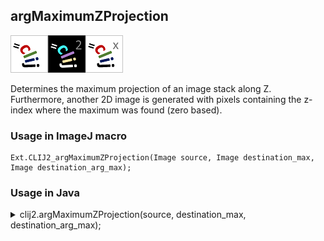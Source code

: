 ## argMaximumZProjection
<img src="images/mini_clij1_logo.png"/><img src="images/mini_clij2_logo.png"/><img src="images/mini_clijx_logo.png"/>

Determines the maximum projection of an image stack along Z.
Furthermore, another 2D image is generated with pixels containing the z-index where the maximum was found (zero based).

### Usage in ImageJ macro
```
Ext.CLIJ2_argMaximumZProjection(Image source, Image destination_max, Image destination_arg_max);
```


### Usage in Java


<details>

<summary>
clij2.argMaximumZProjection(source, destination_max, destination_arg_max);
</summary>
```
// init CLIJ and GPU
import net.haesleinhuepf.clij2.CLIJ2;
import net.haesleinhuepf.clij.clearcl.ClearCLBuffer;
CLIJ2 clij2 = CLIJ2.getInstance();

// get input parameters
ClearCLBuffer source = clij2.push(sourceImagePlus);
destination_max = clij2.create(source);
destination_arg_max = clij2.create(source);
```

```
// Execute operation on GPU
clij2.argMaximumZProjection(source, destination_max, destination_arg_max);
```

```
//show result
destination_maxImagePlus = clij2.pull(destination_max);
destination_maxImagePlus.show();
destination_arg_maxImagePlus = clij2.pull(destination_arg_max);
destination_arg_maxImagePlus.show();

// cleanup memory on GPU
clij2.release(source);
clij2.release(destination_max);
clij2.release(destination_arg_max);
```


</details>



### Usage in Matlab


<details>

<summary>
clij2.argMaximumZProjection(source, destination_max, destination_arg_max);
</summary>
```
% init CLIJ and GPU
clij2 = init_clatlab();

% get input parameters
source = clij2.pushMat(source_matrix);
destination_max = clij2.create(source);
destination_arg_max = clij2.create(source);
```

```
% Execute operation on GPU
clij2.argMaximumZProjection(source, destination_max, destination_arg_max);
```

```
% show result
destination_max = clij2.pullMat(destination_max)
destination_arg_max = clij2.pullMat(destination_arg_max)

% cleanup memory on GPU
clij2.release(source);
clij2.release(destination_max);
clij2.release(destination_arg_max);
```


</details>



### Usage in Icy


details>

<summary>
clij2.argMaximumZProjection(source, destination_max, destination_arg_max);
</summary>
```
// init CLIJ and GPU
importClass(net.haesleinhuepf.clicy.CLICY);
importClass(Packages.icy.main.Icy);

clij2 = CLICY.getInstance();

// get input parameters
source_sequence = getSequence();source = clij2.pushSequence(source_sequence);
destination_max = clij2.create(source);
destination_arg_max = clij2.create(source);
```

```
// Execute operation on GPU
clij2.argMaximumZProjection(source, destination_max, destination_arg_max);
```

```
// show result
destination_max_sequence = clij2.pullSequence(destination_max)
Icy.addSequence(destination_max_sequencedestination_arg_max_sequence = clij2.pullSequence(destination_arg_max)
Icy.addSequence(destination_arg_max_sequence
// cleanup memory on GPU
clij2.release(source);
clij2.release(destination_max);
clij2.release(destination_arg_max);
```


</details>



[Back to CLIJ2 reference](https://clij.github.io/clij2-docs/reference)
[Back to CLIJ2 documentation](https://clij.github.io/clij2-docs)

[Imprint](https://clij.github.io/imprint)
